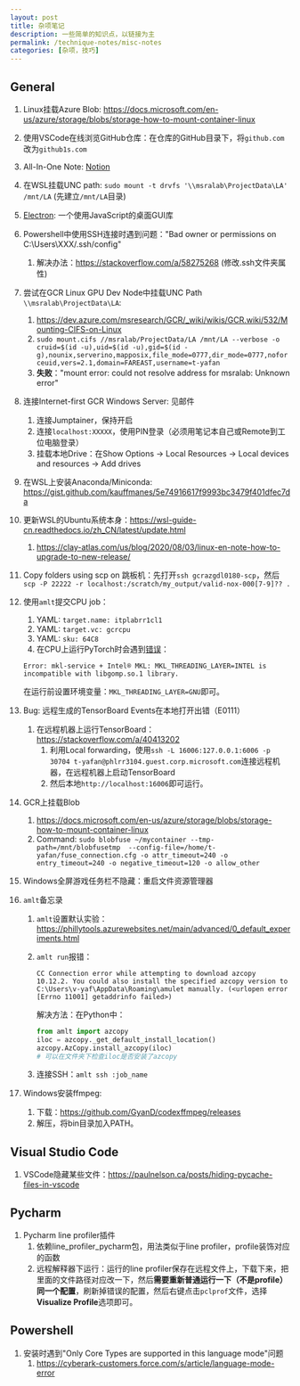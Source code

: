 ```yaml
---
layout: post
title: 杂项笔记
description: 一些简单的知识点，以链接为主
permalink: /technique-notes/misc-notes
categories: [杂项，技巧]
---
```


## General

1. Linux挂载Azure Blob: <https://docs.microsoft.com/en-us/azure/storage/blobs/storage-how-to-mount-container-linux>
2. 使用VSCode在线浏览GitHub仓库：在仓库的GitHub目录下，将`github.com`改为`github1s.com`
3. All-In-One Note: [Notion](https://www.notion.so/zh-cn)
4. 在WSL挂载UNC path: `sudo mount -t drvfs '\\msralab\ProjectData\LA' /mnt/LA` (先建立`/mnt/LA`目录)
5. [Electron](https://www.electronjs.org/): 一个使用JavaScript的桌面GUI库
6. Powershell中使用SSH连接时遇到问题："Bad owner or permissions on C:\Users\XXX/.ssh/config"
   1. 解决办法：<https://stackoverflow.com/a/58275268> (修改.ssh文件夹属性)
7. 尝试在GCR Linux GPU Dev Node中挂载UNC Path `\\msralab\ProjectData\LA`:
   1. <https://dev.azure.com/msresearch/GCR/_wiki/wikis/GCR.wiki/532/Mounting-CIFS-on-Linux>
   2. `sudo mount.cifs //msralab/ProjectData/LA /mnt/LA --verbose -o cruid=$(id -u),uid=$(id -u),gid=$(id -g),nounix,serverino,mapposix,file_mode=0777,dir_mode=0777,noforceuid,vers=2.1,domain=FAREAST,username=t-yafan`
   3. **失败**："mount error: could not resolve address for msralab: Unknown error"
8. 连接Internet-first GCR Windows Server: 见邮件
   1. 连接Jumptainer，保持开启
   2. 连接`localhost:XXXXX`，使用PIN登录（必须用笔记本自己或Remote到工位电脑登录）
   3. 挂载本地Drive：在Show Options -> Local Resources -> Local devices and resources -> Add drives
9. 在WSL上安装Anaconda/Miniconda: <https://gist.github.com/kauffmanes/5e74916617f9993bc3479f401dfec7da>
10. 更新WSL的Ubuntu系统本身：<https://wsl-guide-cn.readthedocs.io/zh_CN/latest/update.html>
    1. <https://clay-atlas.com/us/blog/2020/08/03/linux-en-note-how-to-upgrade-to-new-release/>
11. Copy folders using scp on 跳板机：先打开`ssh gcrazgdl0180-scp`，然后`scp -P 22222 -r localhost:/scratch/my_output/valid-nox-000[7-9]?? .`
12. 使用`amlt`提交CPU job：
    1. YAML: `target.name: itplabrr1cl1`
    2. YAML: `target.vc: gcrcpu`
    3. YAML: `sku: 64C8`
    4. 在CPU上运行PyTorch时会遇到[错误](https://github.com/pytorch/pytorch/issues/37377)：

      ```text
      Error: mkl-service + Intel® MKL: MKL_THREADING_LAYER=INTEL is incompatible with libgomp.so.1 library.
      ```

      在运行前设置环境变量：`MKL_THREADING_LAYER=GNU`即可。
13. Bug: 远程生成的TensorBoard Events在本地打开出错（E0111）
    1. 在远程机器上运行TensorBoard：<https://stackoverflow.com/a/40413202>
       1. 利用Local forwarding，使用`ssh -L 16006:127.0.0.1:6006 -p 30704 t-yafan@phlrr3104.guest.corp.microsoft.com`连接远程机器，在远程机器上启动TensorBoard
       2. 然后本地`http://localhost:16006`即可运行。
14. GCR上挂载Blob
    1. <https://docs.microsoft.com/en-us/azure/storage/blobs/storage-how-to-mount-container-linux>
    2. Command: `sudo blobfuse ~/mycontainer --tmp-path=/mnt/blobfusetmp  --config-file=/home/t-yafan/fuse_connection.cfg -o attr_timeout=240 -o entry_timeout=240 -o negative_timeout=120 -o allow_other`
15. Windows全屏游戏任务栏不隐藏：重启文件资源管理器
16. `amlt`备忘录
    1. `amlt`设置默认实验：<https://phillytools.azurewebsites.net/main/advanced/0_default_experiments.html>
    2. `amlt run`报错：

        ```text
        CC Connection error while attempting to download azcopy 10.12.2. You could also install the specified azcopy version to C:\Users\v-yaf\AppData\Roaming\amulet manually. (<urlopen error [Errno 11001] getaddrinfo failed>)
        ```

        解决方法：在Python中：

        ```python
        from amlt import azcopy
        iloc = azcopy._get_default_install_location()
        azcopy.AzCopy.install_azcopy(iloc)
        # 可以在文件夹下检查iloc是否安装了azcopy
        ```

    3. 连接SSH：`amlt ssh :job_name`
17. Windows安装ffmpeg:
    1. 下载：<https://github.com/GyanD/codexffmpeg/releases>
    2. 解压，将bin目录加入PATH。

## Visual Studio Code

1. VSCode隐藏某些文件：<https://paulnelson.ca/posts/hiding-pycache-files-in-vscode>

## Pycharm

1. Pycharm line profiler插件
   1. 依赖line_profiler_pycharm包，用法类似于line profiler，profile装饰对应的函数
   2. 远程解释器下运行：运行的line profiler保存在远程文件上，下载下来，把里面的文件路径对应改一下，然后**需要重新普通运行一下（不是profile）同一个配置**，刷新掉错误的配置，然后右键点击`pclprof`文件，选择**Visualize Profile**选项即可。

## Powershell

1. 安装时遇到"Only Core Types are supported in this language mode"问题
   1. <https://cyberark-customers.force.com/s/article/language-mode-error>